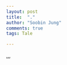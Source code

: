 ```yaml
---
layout: post
title:  "."
author: "Soobin Jung"
comments: true
tags: Tale

---
```


[,,,](https://m.blog.naver.com/PostView.nhn?blogId=jhc9639&logNo=221730791313&targetKeyword=&targetRecommendationCode=1)



